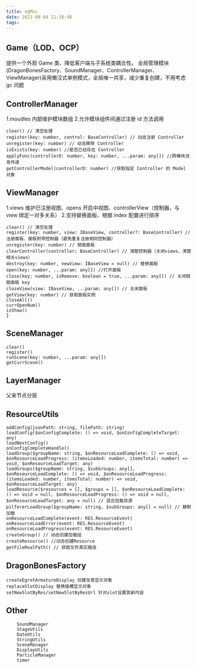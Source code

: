 ```yaml
---
title: egMvc
date: 2021-08-04 11:38:40
tags:
---
```


## Game（LOD、OCP）

提供一个外观 Game 类、降低客户端与子系统类耦合性。
全局管理模块(DragonBonesFactory、SoundManager、ControllerManager、ViewManager)采用懒汉式单例模式，全局唯一共享，减少重复创建，不用考虑 gc 问题

## ControllerManager

1.moudles 内部维护模块数组 2.允许模块组件间通过注册 id 方法调用

```
clear() // 清空处理
register(key: number, control: BaseController) // 动态注册 Controller
unregister(key: number) // 动态移除 Controller
isExists(key: number) //是否已经存在 Controller
applyFunc(controllerD: number, key: number, ...param: any[]) //跨模块消息传递
getControllerModel(controllerD: number) //获取指定 Controller 的 Model 对象

```

## ViewManager

1.views 维护已注册视图、opens 开启中视图、controllerView（控制器，与 view 绑定一对多关系） 2.支持替换面板、根据 index 配置进行排序

```
clear() // 清空处理
register(key: number, view: IBaseView, controller?: BaseController) // 注册面板、面板附带控制器（避免重复注册相同控制器）
unregister(key: number) // 销毁面板
clearController(controller: BaseController) // 清楚控制器（关闭views、清楚相关views）
destroy(key: number, newView: IBaseView = null) // 替换面板
open(key: number, ...param: any[]) //打开面板
close(key: number, isRemove: boolean = true, ...param: any[]) // 关闭销毁面板 key
closeView(view: IBaseView, ...param: any[]) // 关闭面板
getView(key: number) // 获取面板实例
closeAll()
currOpenNum()
isShow()
}

```

## SceneManager

```
clear()
register()
runScene(key: number, ...param: any[])
getCurrScene()
```

## LayerManager

父亲节点分层

## ResourceUtils

```
addConfig(jsonPath: string, filePath: string)
loadConfig($onConfigComplete: () => void, $onConfigCompleteTarget: any)
loadNextConfig()
onConfigCompleteHandle()
loadGroup($groupName: string, $onResourceLoadComplete: () => void, $onResourceLoadProgress: (itemsLoaded: number, itemsTotal: number) => void, $onResourceLoadTarget: any)
loadGroups($groupName: string, $subGroups: any[], $onResourceLoadComplete: () => void, $onResourceLoadProgress: (itemsLoaded: number, itemsTotal: number) => void, $onResourceLoadTarget: any)
loadResource($resources = [], $groups = [], $onResourceLoadComplete: () => void = null, $onResourceLoadProgress: () => void = null, $onResourceLoadTarget: any = null) // 混合加载资源
pilfererLoadGroup($groupName: string, $subGroups: any[] = null) // 静默加载
onResourceLoadComplete(event: RES.ResourceEvent)
onResourceLoadError(event: RES.ResourceEvent)
onResourceLoadProgress(event: RES.ResourceEvent)
createGroup() // 动态创建加载组
createResource() //动态创建Resource
getFileRealPath() // 获取文件真实路径
```

## DragonBonesFactory

```
createEgretArmatureDisplay 创建龙骨显示对象
replaceSlotDisplay 替换插槽显示对象
setNewSlotByRes/setNewSlotByResUrl 针对slot设置其新内容
```

## Other

```
    SoundManager
    StageUtils
    DateUtils
    StringUtils
    SceneManager
    DisplayUtils
    ParticleManager
    timer
```
